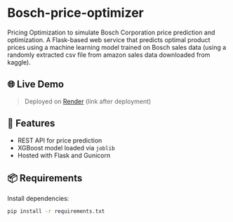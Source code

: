 # Bosch-price-optimizer
Pricing Optimization to simulate Bosch Corporation price prediction and optimization.
A Flask-based web service that predicts optimal product prices using a machine learning model trained on Bosch sales data (using a randomly extracted csv file from amazon sales data downloaded from kaggle).

## 🌐 Live Demo

> Deployed on [Render](https://render.com/) (link after deployment)

## 🚀 Features

- REST API for price prediction
- XGBoost model loaded via `joblib`
- Hosted with Flask and Gunicorn

## 📦 Requirements

Install dependencies:

```bash
pip install -r requirements.txt
